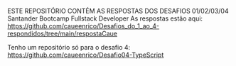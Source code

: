 ESTE REPOSITÓRIO CONTÉM AS RESPOSTAS DOS DESAFIOS 01/02/03/04 Santander Bootcamp Fullstack Developer
As respostas estão aqui: https://github.com/caueenrico/Desafios_do_1_ao_4-respondidos/tree/main/respostaCaue

Tenho um repositório só para o desafio 4: https://github.com/caueenrico/Desafio04-TypeScript
